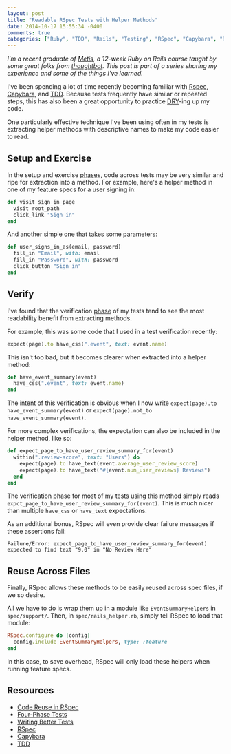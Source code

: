 ```yaml
---
layout: post
title: "Readable RSpec Tests with Helper Methods"
date: 2014-10-17 15:55:34 -0400
comments: true
categories: ["Ruby", "TDD", "Rails", "Testing", "RSpec", "Capybara", "Refactoring"]
---
```


*I'm a recent graduate of [Metis], a 12-week Ruby on Rails course taught by some great folks from [thoughtbot]. This post is part of a series sharing my experience and some of the things I've learned.*

I've been spending a lot of time recently becoming familiar with [Rspec], [Capybara], and [TDD]. Because tests frequently have similar or repeated steps, this has also been a great opportunity to practice [DRY]-ing up my code.

One particularly effective technique I've been using often in my tests is extracting helper methods with descriptive names to make my code easier to read.

<!-- More -->

## Setup and Exercise

In the setup and exercise [phase]s, code across tests may be very similar and ripe for extraction into a method. For example, here's a helper method in one of my feature specs for a user signing in:

```ruby
def visit_sign_in_page
  visit root_path
  click_link "Sign in"
end
```

And another simple one that takes some parameters:

```ruby
def user_signs_in_as(email, password)
  fill_in "Email", with: email
  fill_in "Password", with: password
  click_button "Sign in"
end
```

## Verify

I've found that the verification [phase] of my tests tend to see the most readability benefit from extracting methods.

For example, this was some code that I used in a test verification recently:

```ruby
expect(page).to have_css(".event", text: event.name)
```

This isn't too bad, but it becomes clearer when extracted into a helper method:

```ruby
def have_event_summary(event)
  have_css(".event", text: event.name)
end
```

The intent of this verification is obvious when I now write `expect(page).to have_event_summary(event)` or `expect(page).not_to have_event_summary(event)`.

For more complex verifications, the expectation can also be included in the helper method, like so:

```ruby
def expect_page_to_have_user_review_summary_for(event)
  within(".review-score", text: "Users") do
    expect(page).to have_text(event.average_user_review_score)
    expect(page).to have_text("#{event.num_user_reviews} Reviews")
  end
end
```

The verification phase for most of my tests using this method simply reads `expct_page_to_have_user_review_summary_for(event)`. This is much nicer than multiple `have_css` or `have_text` expectations.

As an additional bonus, RSpec will even provide clear failure messages if these assertions fail:

```
Failure/Error: expect_page_to_have_user_review_summary_for(event)
expected to find text "9.0" in "No Review Here"
```

## Reuse Across Files

Finally, RSpec allows these methods to be easily reused across spec files, if we so desire.

All we have to do is wrap them up in a module like `EventSummaryHelpers` in `spec/support/`. Then, in `spec/rails_helper.rb`, simply tell RSpec to load that module:

```ruby
RSpec.configure do |config|
  config.include EventSummaryHelpers, type: :feature
end
```

In this case, to save overhead, RSpec will only load these helpers when running feature specs.

## Resources

* [Code Reuse in RSpec]
* [Four-Phase Tests][phase]
* [Writing Better Tests]
* [RSpec]
* [Capybara]
* [TDD]

[Metis]: http://www.thisismetis.com
[thoughtbot]: http://www.thoughtbot.com
[RSpec]: http://rspec.info
[Capybara]: http://jnicklas.github.io/capybara/
[TDD]: http://en.wikipedia.org/wiki/Test-driven_development
[DRY]: http://c2.com/cgi/wiki?DontRepeatYourself
[phase]: http://robots.thoughtbot.com/four-phase-test
[Code Reuse in RSpec]: http://testdrivenwebsites.com/2011/08/17/different-ways-of-code-reuse-in-rspec/
[Writing Better Tests]: http://betterspecs.org